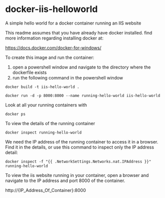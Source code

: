 # docker-iis-helloworld
A simple hello world for a docker container running an IIS website

This readme assumes that you have already have docker installed. 
find more information regarding installing docker at:

https://docs.docker.com/docker-for-windows/


To create this image and run the container:

1. open a powershell window and navigate to the directory where the dockerfile exists
2. run the following command in the powershell window 
```
docker build -t iis-hello-world .

docker run -d -p 8000:8000 --name running-hello-world iis-hello-world
```

Look at all your running containers with 
```
docker ps
```

To view the details of the running container
```
docker inspect running-hello-world
```

We need the IP address of the running container to access it in a browser. Find it in the details, or use this command to inspect only the IP address detail:
```
docker inspect -f "{{ .NetworkSettings.Networks.nat.IPAddress }}" running-hello-world
```

To view the iis website running in your container, open a browser and navigate to the IP address and port 8000 of the container.

http://{IP_Address_Of_Container}:8000